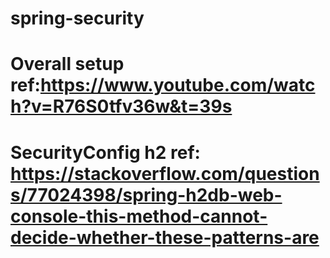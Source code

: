 # spring-security
# Overall setup ref:https://www.youtube.com/watch?v=R76S0tfv36w&t=39s
# SecurityConfig h2 ref: https://stackoverflow.com/questions/77024398/spring-h2db-web-console-this-method-cannot-decide-whether-these-patterns-are

